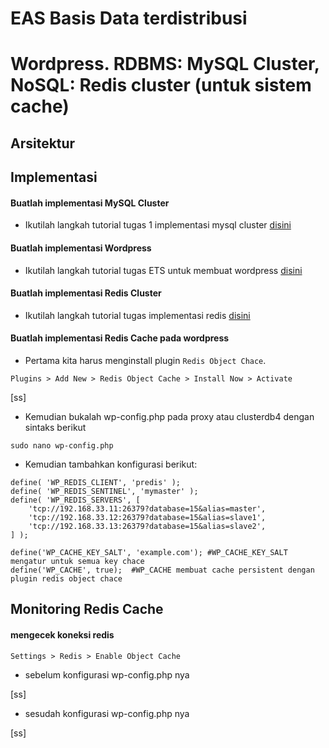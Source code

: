 # EAS Basis Data terdistribusi
# Wordpress. RDBMS: MySQL Cluster, NoSQL: Redis cluster (untuk sistem cache)

## Arsitektur

## Implementasi 
#### Buatlah implementasi MySQL Cluster 

- Ikutilah langkah tutorial tugas 1 implementasi mysql cluster [disini](https://github.com/Nirmala01/Basis-Data-Terdistribusi-BDT-/tree/master/tugas%20implementasi)

#### Buatlah implementasi Wordpress 

- Ikutilah langkah tutorial tugas ETS untuk membuat wordpress [disini](https://github.com/Nirmala01/Basis-Data-Terdistribusi-BDT-/blob/master/Tugas%20ETS/read.md)

#### Buatlah implementasi Redis Cluster

- Ikutilah langkah tutorial tugas implementasi redis [disini](https://github.com/Nirmala01/Basis-Data-Terdistribusi-BDT-/blob/master/Tugas%205%20Implementasi%20Redis/read.md)

#### Buatlah implementasi Redis Cache pada wordpress

- Pertama kita harus menginstall plugin  ```Redis Object Chace```.

```
Plugins > Add New > Redis Object Cache > Install Now > Activate
```

[ss]

- Kemudian bukalah wp-config.php pada proxy atau clusterdb4 dengan sintaks berikut 
```
sudo nano wp-config.php
```

- Kemudian tambahkan konfigurasi berikut:
```
define( 'WP_REDIS_CLIENT', 'predis' );
define( 'WP_REDIS_SENTINEL', 'mymaster' );
define( 'WP_REDIS_SERVERS', [
    'tcp://192.168.33.11:26379?database=15&alias=master',
    'tcp://192.168.33.12:26379?database=15&alias=slave1',
    'tcp://192.168.33.13:26379?database=15&alias=slave2',
] );

define('WP_CACHE_KEY_SALT', 'example.com'); #WP_CACHE_KEY_SALT mengatur untuk semua key chace
define('WP_CACHE', true);  #WP_CACHE membuat cache persistent dengan plugin redis object chace
```

## Monitoring Redis Cache

#### mengecek koneksi redis 
```
Settings > Redis > Enable Object Cache
```

- sebelum konfigurasi wp-config.php nya 

[ss]

- sesudah konfigurasi wp-config.php nya

[ss]



